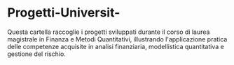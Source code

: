 # Progetti-Universit-
Questa cartella raccoglie i progetti sviluppati durante il corso di laurea magistrale in Finanza e Metodi Quantitativi, illustrando l'applicazione pratica delle competenze acquisite in analisi finanziaria, modellistica quantitativa e gestione del rischio. 
